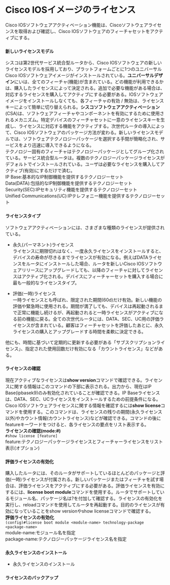 # Cisco IOSイメージのライセンス
Cisco IOSソフトウェアアクティベーション機能は、Ciscoソフトウェアライセンスを取得および確認し、Cisco IOSソフトウェアのフィーチャセットをアクティブにする。

### `新しいライセンスモデル`
シスコは第2世代サービス統合型ルータから、Cisco IOSソフトウェアの新しいライセンスモデルを採用しており、プラットフォームごとに1つのユニバーサルCisco IOSソフトウェアイメージがインストールされている。**ユニバーサルデザイン**にいは、全てのフィーチャ(機能)が含まれている。どの機能が利用できるかは、購入したライセンスによって決定される。追加で必要な機能がある場合は、対応するライセンスを購入してアクティブにする必要がある。IOSソフトウェアイメージをインストールしなくても、各フィーチャの有効 / 無効は、ライセンスキーによって簡単に切り替えられる。**シスコソフトウェアアクティベーション**(CSA)は、ソフトウェアフィーチャやコンポーネントを有効にするために使用されるメカニズム。特定デバイスのフィーチャセットに一意のライセンスキーを生成し、ライセンスに対応する機能をアクティブする。次世代ルータの導入によって、Cisco IOSソフトウェアのパッケージ方法が変わる。新しいライセンスモデルでは、ソフトウェアテクノロジーパッケージを選択する手間が簡略化され、サービスをより迅速に導入できるようになる。  
テクノロジー固有のフィーチャはテクノロジーパッケージとしてグループ化されている。サービス統合型ルータは。複数のテクノロジーパッケージライセンスがデフォルトでインストールされている。ユーザは必要なライセンスを購入してアクティブ(有効)にするだけで済む。  
IP Base:基本的なIP制御機能を提供するテクノロジーセット  
Data(DATA):包括的なIP制御機能を提供するテクノロジーセット  
Security(SEC):IPセキュリティ機能を提供するテクノロジーセット  
Unified Communications(UC):IPテレフォニー機能を提供するテクノロジーセット

### `ライセンスタイプ`
ソフトウェアアクティベーションには、さまざまな種類のライセンスが提供されている。

- 永久(パーマネント)ライセンス  
ライセンスに期限切れはなく、一度永久ライセンスをインストールすると、デバイスの寿命が尽きるまでライセンスが有効になる。例えばDATAライセンスをルータにインストールした場合、ルータを新しいCisco IOSソフトウェアリリースにアップグレードしても、以降のフィーチャに対してライセンスはアクティブ化される。デバイスにフィーチャーセットを購入する場合に最も一般的なライセンスタイプ。

- 評価(一時)ライセンス  
一時ライセンスとも呼ばれ、限定された期間(60d)だけ有効。新しい機能の評価や緊急時に使用される。期間が満了しても、デバイスは再起動されるまで正常に機能し続けるが、再起動されると一時ライセンスがアクティブになる前の機能に戻る。全ての次世代ルータには、DATA、SEC、UC用の評価ライセンスが含まれている。顧客はフィーチャセットを評価したあとに、永久ライセンスの購入とアップグレードする時間を柔軟に決定できる。

他にも、時間に基づいて定期的に更新する必要がある「サブスクリプションライセンス」、指定された使用回数だけ有効になる「カウントライセンス」などがある。

### `ライセンスの確認`
現在アクティブなライセンスは**show version**コマンドで確認できる。ライセンスに関する情報はこのコマンドの下部に表示される。出力から、現在はIP Base(ipbasek9)のみ有効化されていることが確認できる。IP Baseライセンスは、DATA、SEC、UCライセンスをインストールするための前提条件になる。Cisco IOSソフトウェアライセンスに関する情報を確認するには**show license**コマンドを使用する。このコマンドは、ライセンスの残りの期間(永久ライセンス以外)やカウント情報(カウントライセンス)などが確認できる。コマンドの後にfeatureキーワードをつけると、各ライセンスの要点をリスト表示する。  
**ライセンスの確認(mode:#)**  
`#show license [feature]`  
feature:テクノロジーパッケージライセンスとフィーチャーライセンスをリスト表示(オプション)

### `評価ライセンスの有効化`
購入したルータには、そのルータがサポートしているほとんどのパッケージと評価(一時)ライセンスが付属される。新しいパッケージまたはフィーチャを試す場合は、評価ライセンスをアクティブにする必要がある。評価ライセンスを有効にするには、**license boot module**コマンドを使用する。ルータでサポートしているモジュール名、パッケージ名は?を付加して確認する。ライセンスの有効化を実行し、reloadコマンドを使用してルータを再起動する。目的のライセンスが有効になっていることをshow versionやshow licenseコマンドで確認する。  
**評価ライセンスの有効化**  
`(config)#license boot module <module-name> technology-package <package-name>`  
module-name:モジュール名を指定  
package-name:テクノロジーパッケージライセンス名を指定

### `永久ライセンスのインストール`

- 永久ライセンスのインストール

### `ライセンスのバックアップ`

